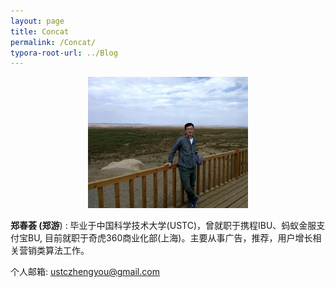 ```yaml
---
layout: page
title: Concat
permalink: /Concat/
typora-root-url: ../Blog
---
```


<center><img src="/assets/images/person/pic1.jpeg" style="zoom:25%;" /></center> 



**郑春荟 (郑游**) :  毕业于中国科学技术大学(USTC)，曾就职于携程IBU、蚂蚁金服支付宝BU, 目前就职于奇虎360商业化部(上海)。主要从事广告，推荐，用户增长相关营销类算法工作。



个人邮箱: ustczhengyou@gmail.com